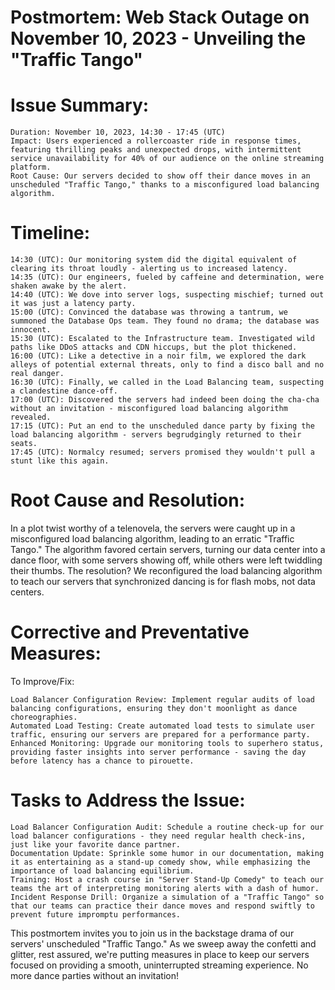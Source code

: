 # Postmortem: Web Stack Outage on November 10, 2023 - Unveiling the "Traffic Tango"

# Issue Summary:

    Duration: November 10, 2023, 14:30 - 17:45 (UTC)
    Impact: Users experienced a rollercoaster ride in response times, featuring thrilling peaks and unexpected drops, with intermittent service unavailability for 40% of our audience on the online streaming platform.
    Root Cause: Our servers decided to show off their dance moves in an unscheduled "Traffic Tango," thanks to a misconfigured load balancing algorithm.

# Timeline:

    14:30 (UTC): Our monitoring system did the digital equivalent of clearing its throat loudly - alerting us to increased latency.
    14:35 (UTC): Our engineers, fueled by caffeine and determination, were shaken awake by the alert.
    14:40 (UTC): We dove into server logs, suspecting mischief; turned out it was just a latency party.
    15:00 (UTC): Convinced the database was throwing a tantrum, we summoned the Database Ops team. They found no drama; the database was innocent.
    15:30 (UTC): Escalated to the Infrastructure team. Investigated wild paths like DDoS attacks and CDN hiccups, but the plot thickened.
    16:00 (UTC): Like a detective in a noir film, we explored the dark alleys of potential external threats, only to find a disco ball and no real danger.
    16:30 (UTC): Finally, we called in the Load Balancing team, suspecting a clandestine dance-off.
    17:00 (UTC): Discovered the servers had indeed been doing the cha-cha without an invitation - misconfigured load balancing algorithm revealed.
    17:15 (UTC): Put an end to the unscheduled dance party by fixing the load balancing algorithm - servers begrudgingly returned to their seats.
    17:45 (UTC): Normalcy resumed; servers promised they wouldn't pull a stunt like this again.

# Root Cause and Resolution:
In a plot twist worthy of a telenovela, the servers were caught up in a misconfigured load balancing algorithm, leading to an erratic "Traffic Tango." The algorithm favored certain servers, turning our data center into a dance floor, with some servers showing off, while others were left twiddling their thumbs. The resolution? We reconfigured the load balancing algorithm to teach our servers that synchronized dancing is for flash mobs, not data centers.

# Corrective and Preventative Measures:
To Improve/Fix:

    Load Balancer Configuration Review: Implement regular audits of load balancing configurations, ensuring they don't moonlight as dance choreographies.
    Automated Load Testing: Create automated load tests to simulate user traffic, ensuring our servers are prepared for a performance party.
    Enhanced Monitoring: Upgrade our monitoring tools to superhero status, providing faster insights into server performance - saving the day before latency has a chance to pirouette.

# Tasks to Address the Issue:

    Load Balancer Configuration Audit: Schedule a routine check-up for our load balancer configurations - they need regular health check-ins, just like your favorite dance partner.
    Documentation Update: Sprinkle some humor in our documentation, making it as entertaining as a stand-up comedy show, while emphasizing the importance of load balancing equilibrium.
    Training: Host a crash course in "Server Stand-Up Comedy" to teach our teams the art of interpreting monitoring alerts with a dash of humor.
    Incident Response Drill: Organize a simulation of a "Traffic Tango" so that our teams can practice their dance moves and respond swiftly to prevent future impromptu performances.

This postmortem invites you to join us in the backstage drama of our servers' unscheduled "Traffic Tango." As we sweep away the confetti and glitter, rest assured, we're putting measures in place to keep our servers focused on providing a smooth, uninterrupted streaming experience. No more dance parties without an invitation!